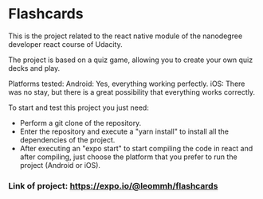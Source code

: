 # Flashcards

This is the project related to the react native module of the nanodegree developer react course of Udacity.

The project is based on a quiz game, allowing you to create your own quiz decks and play.

Platforms tested:
Android: Yes, everything working perfectly.
iOS: There was no stay, but there is a great possibility that everything works correctly.

To start and test this project you just need:

* Perform a git clone of the repository.
* Enter the repository and execute a "yarn install" to install all the dependencies of the project.
* After executing an "expo start" to start compiling the code in react and after compiling, just choose the platform that you prefer to run the project (Android or iOS).

### Link of project: https://expo.io/@leommh/flashcards

